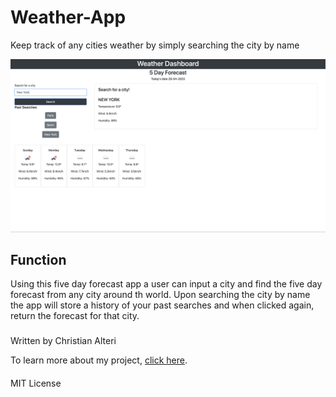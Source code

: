 # Weather-App
Keep track of any cities weather by simply searching the city by name

![Alt text](./assets/landing-page.png?raw=true "Website landing page")

## Function
Using this five day forecast app a user can input a city and find the five day forecast from any city around th world. Upon searching the city by name the app will store a history of your past searches and when clicked again, return the forecast for that city.

###
Written by Christian Alteri

To learn more about my project, [click here](http://www.example.com).


####
MIT License
